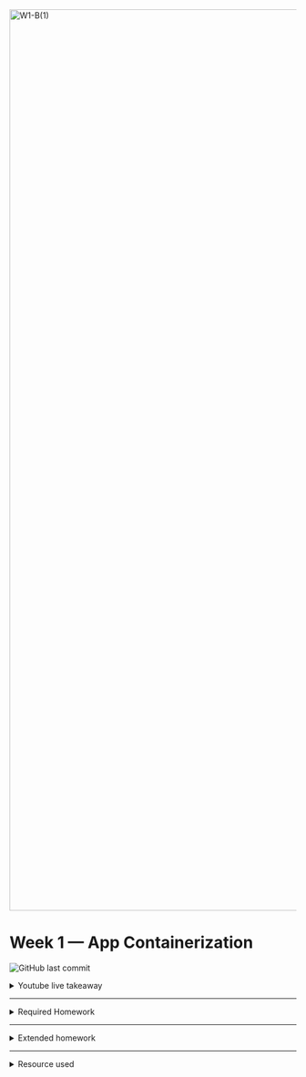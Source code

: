 <img width="1584" alt="W1-B(1)" src="https://user-images.githubusercontent.com/123767474/220916748-3a40d075-2b7c-4087-b016-0ab0e390bd6c.png">


# Week 1 — App Containerization


![GitHub last commit](https://img.shields.io/github/last-commit/ash-codess/aws-bootcamp-cruddur-2023)

<details>
<summary>
Youtube live takeaway
</summary>
This week we started with docker. As a beginner it was overwhelming amount of information but now i knew what needs to be done and i decided to give first two days to understand more about docker.

<img width="582" alt="docker-arch" src="https://user-images.githubusercontent.com/123767474/221354749-c4ca3cef-19d9-4c5f-94d1-0c50327478c5.png">

I started with the free docker for beginners course by Kodekloud. The first few section of the course was enough to understand the basics of docker. I documented what i learned in my personal blog
[Link](https://ash-codes.tech/posts/docker-101/).<br>
Next step was to install docker locally on my system and run some images myself. I did so using convenience script (steps mentioned in blog).
When i felt comfortable enough to understand what was going on, I proceeded with this week's required work!

</details>

---

<details>
<summary>Required Homework</summary>

1. Setting up docker in gitpod
   - Install the docker extension in gitpod

<br>

2. Setting up docker in backend
   - Created a Dockerfile in backend-flask with following code:
        ```sh
        FROM python:3.10-slim-buster
        
        #Inside container
        WORKDIR /backend-flask
        
        #Outside container -> Inside container (contains libraries to run the app)
        COPY requirements.txt requirements.txt

        #Inside container (installing python libraries used for the app)
        RUN pip3 install -r requirements.txt
        
        #Outside container -> inside directory
        COPY . .
        
        #set env vars  (inside container)
        ENV FLASK_ENV=development
        
        EXPOSE ${PORT}

        #python3 -m flask run --host=0.0.0.0 --port=4567
        CMD [ "python3", "-m" , "flask", "run", "--host=0.0.0.0", "--port=4567"]
        ```

    - Install the requirements.txt: 
        ```sh
        cd backend-flask
        pip3 install -r requirements.txt
        ``` 

    - Setting up env vars:
        ```sh
        export FRONTEND_URL="*"
        export BACKEND_URL="*"
        ```    

    - To get the server running on port 4567, run the following:
        ```sh
        python3 -m flask run --host=0.0.0.0 --port=4567
        ```
         We will get back json file on successful setup! Make sure the port 4567 is unlocked and url is modifies at the end to  "api/activities/home"

    - Unset the env vars for now (because dockerfile might not take the environment variables already set in the system):
        ```sh
        unset FRONTEND_URL="*"
        unset BACKEND_URL="*"

        #To make sure it's gone, run this:
        env | grep = _URL
        ```

    - To build the image:
        ```sh
        #navigate back to root directory
        cd .. 
        docker build -t  backend-flask ./backend-flask
        ```   
    - To run the container:
        ```sh
        FRONTEND_URL="*" BACKEND_URL="*" docker run --rm -p 4567:4567 -it backend-flask
        ```
      This gave a 404 error, on debugging we found that env vars weren't set in the container (we used attached shell to figure this out)
    
    - To remove this error, we will run this modified  version of the command:
        ```sh
        docker run --rm -p 4567:4567 -it -e FRONTEND_URL='*' -e BACKEND_URL='*' backend-flask
        ```
        We will get back json file on successful setup! Make sure the port 4567 is unlocked and url is modifies at the end to  "api/activities/home"  

    -  Run docker ps it will show up all the images which are running     

<br> 

3. Setting up docker in frontend

    - Installing the requirements:        
        ```sh
        cd  frontend-react-js
        npm i
        ```

    - Create a Dockerfile in /frontend-react-js directory with following code:
        ```sh
        FROM node:16.18
        ENV PORT=3000
        COPY . /frontend-react-js
        WORKDIR /frontend-react-js
        RUN npm install
        EXPOSE ${PORT}
        CMD ["npm", "start"]
        ```

    - Go to root directory and build the image:
        ```sh
        docker build -t frontend-react-js ./frontend-react-js
        ```

    - Finally run the container:
        ```sh
        docker run -p 3000:3000 -d frontend-react-js
        ```

4. Running multiple containers with docker compose
    - Go to root directory and make a new file called  docker-compose.yml and paste in thr following code:


        ```sh
        version: "3.8"
        services:
            backend-flask:
                environment:
                    FRONTEND_URL: "https://3000-${GITPOD_WORKSPACE_ID}.${GITPOD_WORKSPACE_CLUSTER_HOST}"
                    BACKEND_URL: "https://4567-${GITPOD_WORKSPACE_ID}.${GITPOD_WORKSPACE_CLUSTER_HOST}"
                build: ./backend-flask
                ports:
                    - "4567:4567"
                volumes:
                    - ./backend-flask:/backend-flask
            frontend-react-js:
                environment:
                    REACT_APP_BACKEND_URL: "https://4567-${GITPOD_WORKSPACE_ID}.${GITPOD_WORKSPACE_CLUSTER_HOST}"
                build: ./frontend-react-js
                ports:
                    - "3000:3000"
                volumes:
                    - ./frontend-react-js:/frontend-react-js
            # the name flag is a hack to change the default prepend folder
            # name when outputting the image names
        networks: 
            internal-network:
            driver: bridge
            name: cruddur
        ```

    - Finally to run it, hit right-click on docker-compose.yaml and hit compose up and the ports should be activated. If you did  everything correctly you should see the following output
  
        ![week1_setup-proof-of-work](https://user-images.githubusercontent.com/123767474/220918968-61d5200c-4d5c-4ff6-a3d6-79b007cee490.png)

  

5. Notification feature for the app
    - Go to the frontend-react directory and run: npm i
    - Go back to root directory then Docker up to spin up the ports
    - Modify backend-flask/openai.yaml file with:
        ```sh
        /api/activities/notifications:
        get:
          description: 'Return a feed of activity for all of those that I follow'
        tags:
            - activities
        parameters: []
        responses:
            '200':
            description: Returns an array of activities
            content:
                application/json:
                schema:
                    type: array
                    items:
                        $ref: '#/components/schemas/Activity'
        ```
    - Go to backend-flask/app.py and add in an endpoint (below api/activities/home route):
        ```sh
        @app.route("/api/activities/notifications", methods=['GET'])def data_notifications():
            data = NotificationsActivities.run()
            return data, 200
        ```
    - Create a new file called notifications_activities.py at location backend-flask/services and add mock data:
        ```sh
        from datetime import datetime, timedelta, timezone
        class NotificationsActivities:
            def run():
                now = datetime.now(timezone.utc).astimezone()
                results = [{
                    'uuid': '68f126b0-1ceb-4a33-88be-d90fa7109eee',
                    'handle':  'space cadet',
                    'message': 'I am an astro',
                    'created_at': (now - timedelta(days=2)).isoformat(),
                    'expires_at': (now + timedelta(days=5)).isoformat(),
                    'likes_count': 5,
                    'replies_count': 1,
                    'reposts_count': 0,
                    'replies': [{
                    'uuid': '26e12864-1c26-5c3a-9658-97a10f8fea67',
                    'reply_to_activity_uuid': '68f126b0-1ceb-4a33-88be-d90fa7109eee',
                    'handle':  'worf',
                    'message': 'this post has no honor!',
                    'likes_count': 0,
                    'replies_count': 0,
                    'reposts_count': 0,
                    'created_at': (now - timedelta(days=2)).isoformat()
                }],
            }
            ]
        return results
        ```

    - Add it to the app.py file 
        ```sh
        from services.notifications_activities import *
        ```
    - Modify the 4567 port url with: /api/activities/notifications.
    We should get back json data
    Our backend setup is  now done!

    - For frontend lets modify the App.js file in /frontend-react-js/src/
        ```sh
        import NotificationsFeedPage from './pages/NotificationsFeedPage';

        #Add in the path below
        {
        path: "/notifications",
        element: <NotificationsFeedPage />
        }
        ```
    - Go to /pages folder and create a new file called NotificationsFeedPage.js and paste in the code from homefeed.js file with necessary changes.

        ```sh
        import './NotificationsFeedPage.css';
        import React from "react";

        import DesktopNavigation  from '../components/DesktopNavigation';
        import DesktopSidebar     from '../components/DesktopSidebar';
        import ActivityFeed from '../components/ActivityFeed';
        import ActivityForm from '../components/ActivityForm';
        import ReplyForm from '../components/ReplyForm';

      # [TODO] Authenication
        import Cookies from 'js-cookie'

        export default function NotificationsFeedPage() {
            const [activities, setActivities] = React.useState([]);
            const [popped, setPopped] = React.useState(false);
            const [poppedReply, setPoppedReply] = React.useState(false);
            const [replyActivity, setReplyActivity] = React.useState({});
            const [user, setUser] = React.useState(null);
            const dataFetchedRef = React.useRef(false);

            const loadData = async () => {
                try {
                    const backend_url = `${process.env.REACT_APP_BACKEND_URL}/api/activities/notifications`
                    const res = await fetch(backend_url, {
                    method: "GET"
                });
                let resJson = await res.json();
                    if (res.status === 200) {
                        setActivities(resJson)
                    } else {
                        console.log(res)
                    }
                    } catch (err) {
                        console.log(err);
                    }
                };

            const checkAuth = async () => {
                console.log('checkAuth')
            # [TODO] Authenication
            if (Cookies.get('user.logged_in')) {
                setUser({
                display_name: Cookies.get('user.name'),
                handle: Cookies.get('user.username')
            })
            }
        };

            React.useEffect(()=>{
            #prevents double call
                if (dataFetchedRef.current) return;
                dataFetchedRef.current = true;

                loadData();
                checkAuth();
            }, [])

            return (
                <article>
                <DesktopNavigation user={user} active={'notifications'} setPopped={setPopped} />
                <div className='content'>
                    <ActivityForm  
                        popped={popped}
                        setPopped={setPopped} 
                        setActivities={setActivities} 
                    />
                    <ReplyForm 
                        activity={replyActivity} 
                        popped={poppedReply} 
                        setPopped={setPoppedReply} 
                        setActivities={setActivities} 
                        activities={activities} 
                    />
                    <ActivityFeed 
                        title="Notifications" 
                        setReplyActivity={setReplyActivity} 
                        setPopped={setPoppedReply} 
                        activities={activities} 
                    />
                </div>
            <DesktopSidebar user={user} />
        </article>
        );
        }
        ```

- This is what you should see after this step is done:
  ![week1_notifi-prrof-of-work](https://user-images.githubusercontent.com/123767474/220918691-51a6dcc0-92b3-43f0-837b-74f7c705d3f2.png)

6. Setting up DynamoDB Local and Postgres Container in docker-compose:
    - Modify the docker-compose.yaml file with the following
        ```sh
        services:
            dynamodb-local:
            # https://stackoverflow.com/questions/67533058/persist-local-dynamodb-data-in-volumes-lack-permission-unable-to-open-databa
            # We needed to add user:root to get this working.
            user: root
            command: "-jar DynamoDBLocal.jar -sharedDb -dbPath ./data"
            image: "amazon/dynamodb-local:latest"
            container_name: dynamodb-local
            ports:
                - "8000:8000"
            volumes:
                - "./docker/dynamodb:/home/dynamodblocal/data"
            working_dir: /home/dynamodblocal

            db:
                image: postgres:13-alpine
                restart: always
                environment:
                    - POSTGRES_USER=postgres
                    - POSTGRES_PASSWORD=password
                ports:
                    - '5432:5432'
                volumes: 
                    - db:/var/lib/postgresql/data

        volumes:
            db:
                driver: local
        ```

    - Then do docker-compose up. Make sure ports are unlocked!

7. Setting up DynamoDB:
    - Run the following to create a table:
        ```sh
        aws dynamodb create-table \
            --endpoint-url http://localhost:8000 \
            --table-name Music \
            --attribute-definitions \
                AttributeName=Artist,AttributeType=S \
                AttributeName=SongTitle,AttributeType=S \
            --key-schema AttributeName=Artist,KeyType=HASH          AttributeName=SongTitle,KeyType=RANGE \
            --provisioned-throughput ReadCapacityUnits=1,WriteCapacityUnits=1 \
            --table-class STANDARD       
        ```
    - Run the following to create an item:
        ```sh
        aws dynamodb put-item \
            --endpoint-url http://localhost:8000 \
            --table-name Music \
            --item \
                '{"Artist": {"S": "No One You Know"}, "SongTitle": {"S": "Call Me Today"}, "AlbumTitle": {"S": "Somewhat Famous"}}' \
            --return-consumed-capacity TOTAL  
        ```
    - To list the table, run:
        ```sh
        aws dynamodb list-tables --endpoint-url http://localhost:8000
        ```
    - To scan for records, run:
        ```sh
        aws dynamodb scan --table-name Music --query "Items" --endpoint-url http://localhost:8000
        ```

  ![week1-proof-work](https://user-images.githubusercontent.com/123767474/220918340-8cd1debd-e28c-46e7-b52e-519ec3681f03.png)

  

7. Setting up Postgres:

    - Modify the docker-compose.yaml, this step is done to install postgres client:
        ```sh
          - name: postgres
            init: |
                curl -fsSL https://www.postgresql.org/media/keys/ACCC4CF8.asc|sudo gpg --dearmor -o /etc/apt/trusted.gpg.d/postgresql.gpg
                echo "deb http://apt.postgresql.org/pub/repos/apt/ `lsb_release -cs`-pgdg main" |sudo tee  /etc/apt/sources.list.d/pgdg.list
                sudo apt update
                sudo apt install -y postgresql-client-13 libpq-dev
        ```
    - Run each of the command above in terminal for installation.

    - To run the client:
        ```sh
        psql - Uposstgres --host localhost

        #Enter password: password
        ```
    - To test you can run some commands, you should get some output:
      ![post-week2](https://user-images.githubusercontent.com/123767474/220917864-f9d89ee7-1680-48b0-bac6-46e01c22ed5e.png)

</details>

---


<details>
<summary>Extended homework</summary>
        pending work
</details>

---
<details>
<summary>Resource used</summary>

1. Content:<br>
        - Official cloud project bootcamp playlist <br>
        - KodeKloud docker course
    
    _Note: All images used in the journal are made using figma._

</details>
